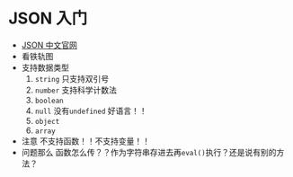 # JSON 入门

- [JSON 中文官网](http://json.org/json-zh.html)
- 看铁轨图
- 支持数据类型
  1. `string` 只支持双引号
  2. `number` 支持科学计数法
  3. `boolean`
  4. `null` 没有`undefined` 好语言！！
  5. `object`
  6. `array`
- 注意 不支持函数！！不支持变量！！
- 问题那么 函数怎么传？？作为字符串存进去再`eval()`执行？还是说有别的方法？
